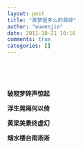 ```yaml
---
layout: post
title: "美梦是多么的易碎"
author: "wuwenjie"
date: 2011-10-21 10:16
comments: true
categories: []
---
```

&nbsp;

&nbsp;

<strong>破晓梦碎声惊起</strong>

<strong>浮生晃隔何以倚</strong>

<strong>黄梁美景终虚幻</strong>

<strong>烟水楼台雨淅淅</strong>